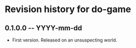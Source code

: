 # Revision history for do-game

## 0.1.0.0 -- YYYY-mm-dd

* First version. Released on an unsuspecting world.
